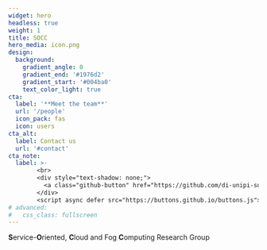 ```yaml
---
widget: hero
headless: true
weight: 1
title: SOCC
hero_media: icon.png
design:
  background:
    gradient_angle: 0
    gradient_end: '#1976d2'
    gradient_start: '#004ba0'
    text_color_light: true
cta:
  label: '**Meet the team**'
  url: '/people'
  icon_pack: fas
  icon: users
cta_alt:
  label: Contact us
  url: '#contact'
cta_note:
  label: >-
        <br>
        <div style="text-shadow: none;">
          <a class="github-button" href="https://github.com/di-unipi-socc" data-icon="octicon-star" target="_blank" data-size="large">See our projects on GitHub</a>
        </div>
        <script async defer src="https://buttons.github.io/buttons.js"></script>
# advanced:
#   css_class: fullscreen
---
```


**S**ervice-**O**riented, **C**loud and Fog **C**omputing Research Group
<!-- <a class="github-button" href="https://github.com/di-unipi-socc" data-icon="octicon-star" data-size="large" data-show-count="false" aria-label="Follow us on GitHub">Follow us on GitHub</a> -->
<!-- Follow us on [GitHub](https://github.com/di-unipi-socc) to stay up to date with the latest developments. -->

<br>